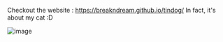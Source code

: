 Checkout the website : https://breakndream.github.io/tindog/
In fact, it's about my cat  :D

![image](https://user-images.githubusercontent.com/94573832/169793892-64f2995a-6583-4fb0-be0f-a3cce15da571.png)

